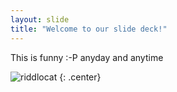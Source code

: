 ```yaml
---
layout: slide
title: "Welcome to our slide deck!"
---
```


This is funny :-P  anyday and anytime

![riddlocat](https://octodex.github.com/images/riddlocat.png)
{: .center}

